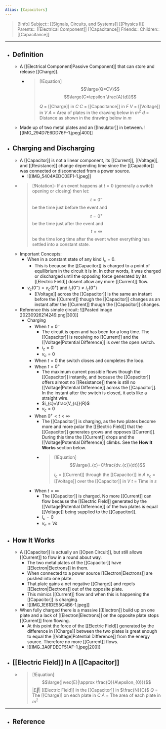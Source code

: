 ```yaml
---
Alias: [Capacitors]
---
```

> [!Info]
> Subject:: [[Signals, Circuits, and Systems]] [[Physics II]]
> Parents:: [[Electrical Component]] [[Capacitance]]
> Friends:: 
> Children:: [[Capacitance]]
---
- ## Definition
	- A [[Electrical Component|Passive Component]] that can store and release [[Charge]].
		- > [!Equation]
		  > $$\large{Q=CV}$$
		  > $$\large{C=\epsilon \frac{A}{d}}$$
		  > 
		  > $Q$ = [[Charge]] in $C$
		  > $C$ = [[Capacitance]] in $F$
		  > $V$ = [[Voltage]] in $V$
		  > $A$ = Area of plates in the drawing below in $m^2$
		  > $d$ = Distance as shown in the drawing below in $m$
	- Made up of two metal plates and an [[Insulator]] in between.
	  ![[IMG_294D7E6DD76F-1.jpeg|400]]
- ## Charging and Discharging
	- A [[Capacitor]] is not a linear component, its [[Current]], [[Voltage]], and [[Resistance]] change depending time since the [[Capacitor]] was connected or disconnected from a power source.
		- ![[IMG_5404AEDC0EF1-1.jpeg]]
	- > [!Notation]-
	  > If an event happens at $t=0$ (generally a switch opening or closing) then let:
	  > $$t=0^-$$ be the time just before the event and
	  > $$t=0^+$$ be the time just after the event and
	  > $$t=\infty$$ be the time long time after the event when everything has settled into a constant state.
	- Important Concepts:
		- When in a constant state of any kind $i_{c} = 0$. 
			- This is because the [[Capacitor]] is charged to a point of equilibrium in the circuit it is in. In other words, it was charged or discharged until the opposing force generated by its [[Electric Field]] dosent allow any more [[Current]] flow.
		- $v_{c}(0^-)=v_{c}(0^+)$ and $i_{c}(0^-)\neq i_{c}(0^+)$
			- [[Voltage]] across the [[Capacitor]] is the same an instant before the [[Current]] though the [[Capacitor]] changes as an instant after the [[Current]] though the [[Capacitor]] changes.
	- Reference this simple circuit:
	  ![[Pasted image 20230926214249.png|300]]
		- Charging
			- When $t=0^-$
				- The circuit is open and has been for a long time. The [[Capacitor]] is receiving no [[Current]] and the [[Voltage|Potential Difference]] is over the open switch.
				- $i_{c}=0$
				- $v_{c}=0$
			- When $t=0$ the switch closes and completes the loop.
			- When $t=0^+$
				- The maximum current possible flows though the [[Capacitor]] instantly, and because the [[Capacitor]] offers almost no [[Resistance]] there is still no [[Voltage|Potential Difference]] across the [[Capacitor]]. In the instant after the switch is closed, it acts like a straight wire.
				- $i_{c}=\frac{V_{s}}{R}$
				- $v_{c}=0$
			- When $0^+<t<\infty$
				- The [[Capacitor]] is charging, as the two plates become more and more polar the [[Electric Field]] that the [[Capacitor]] generates grows and opposes [[Current]]. During this time the [[Current]] drops and the [[Voltage|Potential Difference]] climbs. See the **How It Works** section below.
				- > [!Equation]
				  > $$\large{i_{c}=C\frac{dv_{c}}{dt}}$$
				  > 
				  > $i_{c}$ = [[Current]] through the [[Capacitor]] in $A$
				  > $v_{c}$ = [[Voltage]] over the [[Capacitor]] in $V$
				  > $t$ = Time in $s$
			- When $t=\infty$
				- The [[Capacitor]] is charged. No more [[Current]] can flow because the [[Electric Field]] generated by the [[Voltage|Potential Difference]] of the two plates is equal [[Voltage]] being supplied to the [[Capacitor]].
				- $i_{c}=0$
				- $v_{c}=Vs$
- ## How It Works
	- A [[Capacitor]] is actually an [[Open Circuit]], but still allows [[Current]] to flow in a round about way.
		- The two metal plates of the [[Capacitor]] have [[Electron|Electrons]] in them. 
		- When connected to a power source [[Electron|Electrons]] are pushed into one plate.
		- That plate gains a net negative [[Charge]] and repels [[Electron|Electrons]] out of the opposite plate. 
		- This mimics [[Current]] flow and when this is happening the [[Capacitor]] is charging.
		- ![[IMG_1E61DE55C4B6-1.jpeg]]
	- When fully charged there is a massive [[Electron]] build up on one plate and a lack of [[Electron|Electrons]] on the opposite plate stops [[Current]] from flowing.
		- At this point the force of the [[Electric Field]] generated by the difference in [[Charge]] between the two plates is great enough to equal the [[Voltage|Potential Difference]] from the energy source. Therefore no more [[Current]] flows.
		- ![[IMG_3A0FDECF51AF-1.jpeg|200]]
- ## [[Electric Field]] In A [[Capacitor]]
	- > [!Equation]
	  > $$\large{|\vec{E}|\approx \frac{Q}{A\epsilon_{0}}}$$
	  > $|\vec{E}|$ [[Electric Field]] in the [[Capacitor]] in $\frac{N}{C}$
	  > $Q$ = The [[Charge]] on each plate in $C$
	  > $A$ = The area of each plate in $m^2$
---
- ## Reference